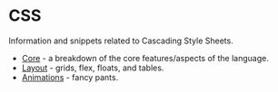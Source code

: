 # CSS

Information and snippets related to Cascading Style Sheets.

- [Core](core) - a breakdown of the core features/aspects of the language.
- [Layout](layout) - grids, flex, floats, and tables.
- [Animations](animationa) - fancy pants.
